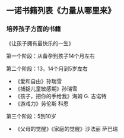 ## 一诺书籍列表《力量从哪里来》

### 培养孩子方面的书籍

《让孩子拥有最快乐的一生》

第一个阶段：从备孕到孩子14个月左右

第二个阶段：13，14个月到5岁左右

- 《爱和自由》孙瑞雪
- 《捕捉儿童敏感期》孙瑞雪
- 《孩子，把你的手给我》海姆 G. 吉诺特
- 《游戏力》劳伦斯 科恩

第三个阶段：5到10岁

- 《父母的觉醒》《家庭的觉醒》沙法丽 萨巴瑞